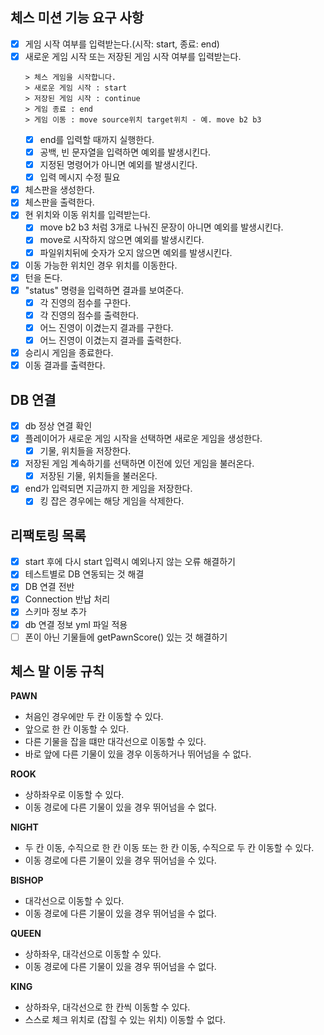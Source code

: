 ## 체스 미션 기능 요구 사항

- [x] 게임 시작 여부를 입력받는다.(시작: start, 종료: end)
- [x] 새로운 게임 시작 또는 저장된 게임 시작 여부를 입력받는다.
  ```
  > 체스 게임을 시작합니다.
  > 새로운 게임 시작 : start
  > 저장된 게임 시작 : continue
  > 게임 종료 : end
  > 게임 이동 : move source위치 target위치 - 예. move b2 b3
  ```
  - [x] end를 입력할 때까지 실행한다.
  - [x] 공백, 빈 문자열을 입력하면 예외를 발생시킨다.
  - [x] 지정된 명령어가 아니면 예외를 발생시킨다.
  - [x] 입력 메시지 수정 필요
- [x] 체스판을 생성한다.
- [x] 체스판을 출력한다.
- [x] 현 위치와 이동 위치를 입력받는다.
  - [x] move b2 b3 처럼 3개로 나눠진 문장이 아니면 예외를 발생시킨다.
  - [x] move로 시작하지 않으면 예외를 발생시킨다.
  - [x] 파일위치뒤에 숫자가 오지 않으면 예외를 발생시킨다.
- [x] 이동 가능한 위치인 경우 위치를 이동한다.
- [x] 턴을 돈다.
- [x] "status" 명령을 입력하면 결과를 보여준다.
  - [x] 각 진영의 점수를 구한다.
  - [x] 각 진영의 점수를 출력한다.
  - [x] 어느 진영이 이겼는지 결과를 구한다.
  - [x] 어느 진영이 이겼는지 결과를 출력한다.
- [x] 승리시 게임을 종료한다.
- [x] 이동 결과를 출력한다.

## DB 연결
- [x] db 정상 연결 확인 
- [x] 플레이어가 새로운 게임 시작을 선택하면 새로운 게임을 생성한다. 
  - [x] 기물, 위치들을 저장한다.
- [x] 저장된 게임 계속하기를 선택하면 이전에 있던 게임을 불러온다.
  - [x] 저장된 기물, 위치들을 불러온다.
- [x] end가 입력되면 지금까지 한 게임을 저장한다.
  - [x] 킹 잡은 경우에는 해당 게임을 삭제한다.

## 리팩토링 목록
- [x] start 후에 다시 start 입력시 예외나지 않는 오류 해결하기
- [x] 테스트별로 DB 연동되는 것 해결
- [x] DB 연결 전반
- [x] Connection 반납 처리
- [x] 스키마 정보 추가
- [x] db 연결 정보 yml 파일 적용
- [ ] 폰이 아닌 기물들에 getPawnScore() 있는 것 해결하기

## 체스 말 이동 규칙

**PAWN**

- 처음인 경우에만 두 칸 이동할 수 있다.
- 앞으로 한 칸 이동할 수 있다.
- 다른 기물을 잡을 떄만 대각선으로 이동할 수 있다.
- 바로 앞에 다른 기물이 있을 경우 이동하거나 뛰어넘을 수 없다.

**ROOK**

- 상하좌우로 이동할 수 있다.
- 이동 경로에 다른 기물이 있을 경우 뛰어넘을 수 없다.

**NIGHT**

- 두 칸 이동, 수직으로 한 칸 이동 또는 한 칸 이동, 수직으로 두 칸 이동할 수 있다.
- 이동 경로에 다른 기물이 있을 경우 뛰어넘을 수 있다.

**BISHOP**

- 대각선으로 이동할 수 있다. 
- 이동 경로에 다른 기물이 있을 경우 뛰어넘을 수 없다.

**QUEEN**

- 상하좌우, 대각선으로 이동할 수 있다.
- 이동 경로에 다른 기물이 있을 경우 뛰어넘을 수 없다.

**KING**

- 상하좌우, 대각선으로 한 칸씩 이동할 수 있다.
- 스스로 체크 위치로 (잡힐 수 있는 위치) 이동할 수 없다.
